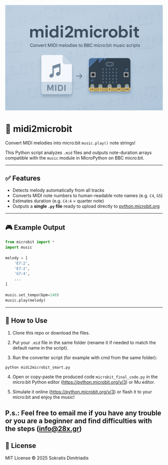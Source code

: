 <p align="center">
  <img src=".github/assets/banner.png" alt="midi2microbit banner" />
</p>

# 🎵 midi2microbit

Convert MIDI melodies into micro:bit `music.play()` note strings!

This Python script analyzes `.mid` files and outputs note-duration arrays compatible with the `music` module in MicroPython on BBC micro:bit.

---

## ✅ Features

- Detects melody automatically from all tracks
- Converts MIDI note numbers to human-readable note names (e.g. `C4`, `G5`)
- Estimates duration (e.g. `C4:4` = quarter note)
- Outputs a **single `.py` file** ready to upload directly to [python.microbit.org](https://python.microbit.org)

---

## 🎮 Example Output

```python
from microbit import *
import music

melody = [
    'E7:2',
    'E7:2',
    'G7:4',
    ...
]

music.set_tempo(bpm=140)
music.play(melody)
```

---

## 🚀 How to Use

1. Clone this repo or download the files.

2. Put your `.mid` file in the same folder (rename it if needed to match the default name in the script).

3. Run the converter script (for example with cmd from the same folder):
```bash
python midi2microbit_smart.py
```

4. Open or copy-paste the produced code `microbit_final_code.py` in the micro:bit Python editor (https://python.microbit.org/v/3) or Mu editor.

5. Simulate it online (https://python.microbit.org/v/3) or flash it to your micro:bit and enjoy the music!

P.s.: Feel free to email me if you have any trouble or you are a beginner and find difficulties with the steps (info@28x.gr)
---

## 📄 License

MIT License © 2025 Sokratis Dimitriadis
